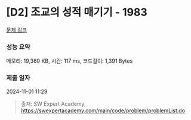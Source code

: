 # [D2] 조교의 성적 매기기 - 1983 

[문제 링크](https://swexpertacademy.com/main/code/problem/problemDetail.do?contestProbId=AV5PwGK6AcIDFAUq) 

### 성능 요약

메모리: 19,360 KB, 시간: 117 ms, 코드길이: 1,391 Bytes

### 제출 일자

2024-11-01 11:29



> 출처: SW Expert Academy, https://swexpertacademy.com/main/code/problem/problemList.do